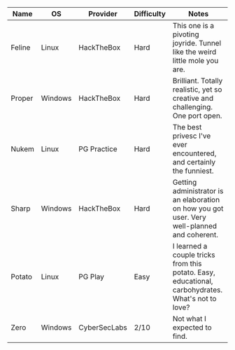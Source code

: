 | Name  | OS | Provider | Difficulty | Notes |
| ------------- | ------------- |------ | ---|--|
| Feline |     Linux| HackTheBox | Hard | This one is a pivoting joyride. Tunnel like the weird little mole you are. |
| Proper| Windows | HackTheBox | Hard | Brilliant. Totally realistic, yet so creative and challenging. One port open. |
| Nukem | Linux | PG Practice | Hard | The best privesc I've ever encountered, and certainly the funniest. | 
| Sharp | Windows | HackTheBox | Hard | Getting administrator is an elaboration on how you got user. Very well-planned and coherent.|
| Potato | Linux | PG Play | Easy | I learned a couple tricks from this potato. Easy, educational, carbohydrates. What's not to love? |
| Zero | Windows | CyberSecLabs| 2/10 | Not what I expected to find. |
